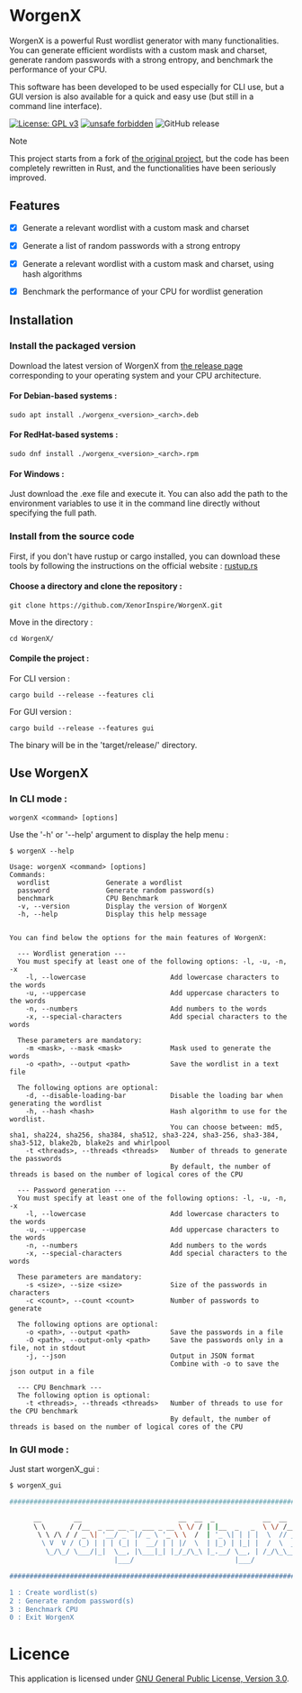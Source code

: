 # WorgenX

WorgenX is a powerful Rust wordlist generator with many functionalities.<br>
You can generate efficient wordlists with a custom mask and charset, generate random passwords with a strong entropy, and benchmark the performance of your CPU.

This software has been developed to be used especially for CLI use, but a GUI version is also available for a quick and easy use (but still in a command line interface).

[![License: GPL v3](https://img.shields.io/badge/License-GPLv3-blue.svg)](https://www.gnu.org/licenses/gpl-3.0)
[![unsafe forbidden](https://img.shields.io/badge/unsafe-forbidden-success.svg)](https://github.com/rust-secure-code/safety-dance/)
![GitHub release](https://img.shields.io/github/v/release/XenorInspire/WorgenX)


> [!NOTE]  
> This project starts from a fork of <a href="https://github.com/XenorInspire/WorgenX-old">the original project</a>, but the code has been completely rewritten in Rust, and the functionalities have been seriously improved.

## Features

- [x] Generate a relevant wordlist with a custom mask and charset
- [x] Generate a list of random passwords with a strong entropy
- [x] Generate a relevant wordlist with a custom mask and charset, using hash algorithms
- [x] Benchmark the performance of your CPU for wordlist generation


## Installation


### Install the packaged version

Download the latest version of WorgenX from [the release page](https://github.com/XenorInspire/WorgenX/releases) corresponding to your operating system and your CPU architecture.

#### For Debian-based systems :

```
sudo apt install ./worgenx_<version>_<arch>.deb
```

#### For RedHat-based systems :

```
sudo dnf install ./worgenx_<version>_<arch>.rpm
```

#### For Windows :

Just download the .exe file and execute it. You can also add the path to the environment variables to use it in the command line directly without specifying the full path.

### Install from the source code

First, if you don't have rustup or cargo installed, you can download these tools by following the instructions on the official website : [rustup.rs](https://rustup.rs/)

#### Choose a directory and clone the repository :  
```
git clone https://github.com/XenorInspire/WorgenX.git
```
Move in the directory :  
```
cd WorgenX/
```
#### Compile the project :

For CLI version : 
```
cargo build --release --features cli
```

For GUI version : 
```
cargo build --release --features gui
```

The binary will be in the 'target/release/' directory.

## Use WorgenX

### In CLI mode :

```
worgenX <command> [options]
```

Use the '-h' or '--help' argument to display the help menu :

```
$ worgenX --help

Usage: worgenX <command> [options]
Commands:
  wordlist              Generate a wordlist
  password              Generate random password(s)
  benchmark             CPU Benchmark
  -v, --version         Display the version of WorgenX
  -h, --help            Display this help message


You can find below the options for the main features of WorgenX:

  --- Wordlist generation ---
  You must specify at least one of the following options: -l, -u, -n, -x
    -l, --lowercase                     Add lowercase characters to the words
    -u, --uppercase                     Add uppercase characters to the words
    -n, --numbers                       Add numbers to the words
    -x, --special-characters            Add special characters to the words

  These parameters are mandatory:
    -m <mask>, --mask <mask>            Mask used to generate the words
    -o <path>, --output <path>          Save the wordlist in a text file

  The following options are optional:
    -d, --disable-loading-bar           Disable the loading bar when generating the wordlist
    -h, --hash <hash>                   Hash algorithm to use for the wordlist.
                                        You can choose between: md5, sha1, sha224, sha256, sha384, sha512, sha3-224, sha3-256, sha3-384, sha3-512, blake2b, blake2s and whirlpool
    -t <threads>, --threads <threads>   Number of threads to generate the passwords
                                        By default, the number of threads is based on the number of logical cores of the CPU

  --- Password generation ---
  You must specify at least one of the following options: -l, -u, -n, -x
    -l, --lowercase                     Add lowercase characters to the words
    -u, --uppercase                     Add uppercase characters to the words
    -n, --numbers                       Add numbers to the words
    -x, --special-characters            Add special characters to the words

  These parameters are mandatory:
    -s <size>, --size <size>            Size of the passwords in characters
    -c <count>, --count <count>         Number of passwords to generate

  The following options are optional:
    -o <path>, --output <path>          Save the passwords in a file
    -O <path>, --output-only <path>     Save the passwords only in a file, not in stdout
    -j, --json                          Output in JSON format
                                        Combine with -o to save the json output in a file

  --- CPU Benchmark ---
  The following option is optional:
    -t <threads>, --threads <threads>   Number of threads to use for the CPU benchmark
                                        By default, the number of threads is based on the number of logical cores of the CPU

```

### In GUI mode :

Just start worgenX_gui :
```bash
$ worgenX_gui

####################################################################################################

      __        __                        __  __  _            __  __           ___       
      \ \      / /__  _ __ __ _  ___ _ __ \ \/ / | |__  _   _  \ \/ /___ _ __  / _ \ _ __ 
       \ \ /\ / / _ \| '__/ _` |/ _ \ '_ \ \  /  | '_ \| | | |  \  // _ \ '_ \| | | | '__|
        \ V  V / (_) | | | (_| |  __/ | | |/  \  | |_) | |_| |  /  \  __/ | | | |_| | |   
         \_/\_/ \___/|_|  \__, |\___|_| |_/_/\_\ |_.__/ \__, | /_/\_\___|_| |_|\___/|_|   
                          |___/                         |___/                             

####################################################################################################

1 : Create wordlist(s)
2 : Generate random password(s)
3 : Benchmark CPU
0 : Exit WorgenX


```

# Licence

This application is licensed under [GNU General Public License, Version 3.0].

[GNU General Public License, Version 3.0]:
 http://www.gnu.org/licenses/gpl-3.0-standalone.html
